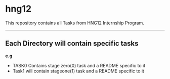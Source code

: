 # hng12

This repository contains all Tasks from HNG12 Internship Program.

---

## Each Directory will contain specific tasks

**e.g**

- TASK0 Contains stage zero(0) task and a README specific to it
- Task1 will contain stageone(1) task and a README specific to it
